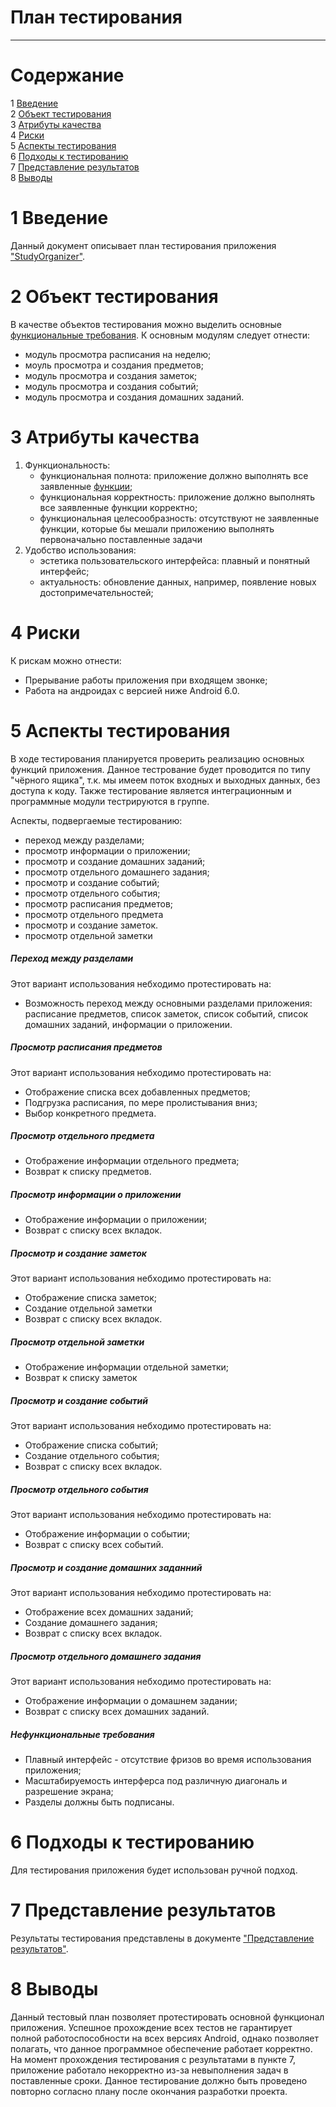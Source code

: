 # План тестирования  
---

# Содержание  
1 [Введение](#introduction)  
2 [Объект тестирования](#items)  
3 [Атрибуты качества](#quality)  
4 [Риски](#risk)  
5 [Аспекты тестирования](#features)  
6 [Подходы к тестированию](#approach)  
7 [Представление результатов](#pass)  
8 [Выводы](#conclusion)  

<a name="introduction"/>  

# 1 Введение  

Данный документ описывает план тестирования приложения ["StudyOrganizer"](https://github.com/BrushkouMatvey/Study-Organizer).

<a name="items"/>  

# 2 Объект тестирования  

В качестве объектов тестирования можно выделить основные [функциональные требования](../Documents/Requirements/Requirements%20Document.md). К основным модулям следует отнести: 
* модуль просмотра расписания на неделю;
* моуль просмотра и создания предметов;  
* модуль просмотра и создания заметок;  
* модуль просмотра и создания событий;  
* модуль просмотра и создания домашних заданий.   

<a name="quality"/>  

# 3 Атрибуты качества  

1. Функциональность:  
    - функциональная полнота: приложение должно выполнять все заявленные [функции](https://github.com/BrushkouMatvey/Study-Organizer/blob/master/docs/Requirements/Requirements.md);
    - функциональная корректность: приложение должно выполнять все заявленные функции корректно;  
    - функциональная целесообразность: отсутствуют не заявленные функции, которые бы мешали приложению выполнять первоначально поставленные задачи
2. Удобство использования:  
    - эстетика пользовательского интерфейса: плавный и понятный интерфейс;  
    - актуальность: обновление данных, например, появление новых достопримечательностей;  

<a name="risk"/>  

# 4 Риски  

К рискам можно отнести:  
* Прерывание работы приложения при входящем звонке;  
* Работа на андроидах с версией ниже Android 6.0.  

<a name="features"/>  

# 5 Аспекты тестирования  

В ходе тестирования планируется проверить реализацию основных функций приложения. Данное тестрование будет проводится по типу "чёрного ящика", т.к. мы имеем поток входных и выходных данных, без доступа к коду. Также тестирование является интеграционным и программные модули тестрируются в группе.

Аспекты, подвергаемые тестированию:  
* переход между разделами;  
* просмотр информации о приложении; 
* просмотр и создание домашних заданий;  
* просмотр отдельного домашнего задания;
* просмотр и создание событий;  
* просмотр отдельного события;    
* просмотр расписания предметов;  
* просмотр отдельного предмета
* просмотр и создание заметок.
* просмотр отдельной заметки  

##### Переход между разделами  
Этот вариант использования небходимо протестировать на:  
* Возможность переход между основными разделами приложения: расписание предметов, список заметок, список событий, список домашних заданий, информации о приложении.

##### Просмотр расписания предметов  
Этот вариант использования небходимо протестировать на:  
* Отображение списка всех добавленных предметов;  
* Подгрузка расписания, по мере пролистывания вниз;  
* Выбор конкретного предмета.  

##### Просмотр отдельного предмета
* Отображение информации отдельного предмета;
* Возврат к списку предметов.

##### Просмотр информации о приложении
* Отображение информации о приложении;
* Возврат с списку всех вкладок.

##### Просмотр и создание заметок 
Этот вариант использования небходимо протестировать на:  
* Отображение списка заметок;
* Создание отдельной заметки  
* Возврат с списку всех вкладок.

##### Просмотр отдельной заметки
* Отображение информации отдельной заметки;
* Возврат к списку заметок

##### Просмотр и создание событий
Этот вариант использования небходимо протестировать на:  
* Отображение списка событий;  
* Создание отдельного события;  
* Возврат с списку всех вкладок.

##### Просмотр отдельного события
Этот вариант использования небходимо протестировать на:  
* Отображение информации о событии;  
* Возврат с списку всех событий. 

##### Просмотр и создание домашних заданний  
Этот вариант использования небходимо протестировать на:  
* Отображение всех домашних заданий;  
* Создание домашнего задания;
* Возврат с списку всех вкладок. 

##### Просмотр отдельного домашнего задания
Этот вариант использования небходимо протестировать на:  
* Отображение информации о домашнем задании;  
* Возврат с списку всех домашних заданий. 


##### Нефункциональные требования  

* Плавный интерфейс - отсутствие фризов во время использования приложения;  
* Масштабируемость интерферса под различную диагональ и разрешение экрана;  
* Разделы должны быть подписаны.  

<a name="approach"/>  

# 6 Подходы к тестированию  

Для тестирования приложения будет использован ручной подход.  

<a name="pass"/>  

# 7 Представление результатов  

Результаты тестирования представлены в документе ["Представление результатов"](../Testing/TestResult.md).  

<a name="conclusion"/>  

# 8 Выводы  

Данный тестовый план позволяет протестировать основной функционал приложения. Успешное прохождение всех тестов не гарантирует полной работоспособности на всех версиях Android, однако позволяет полагать, что данное программное обеспечение работает корректно. На момент прохождения тестирования с результатами в пункте 7, приложение работало некорректно из-за невыполнения задач в поставленные сроки. Данное тестирование должно быть проведено повторно согласно плану после окончания разработки проекта.
